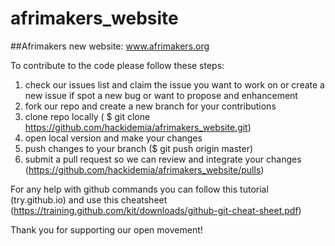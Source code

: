 # afrimakers_website
##Afrimakers new website: www.afrimakers.org

To contribute to the code please follow these steps:
1. check our issues list and claim the issue you want to work on or create a new issue if spot a new bug or want to propose and enhancement
2. fork our repo and create a new branch for your contributions 
3. clone repo locally ( $ git clone https://github.com/hackidemia/afrimakers_website.git)
4. open local version and make your changes
5. push changes to your branch ($ git push origin master)
6. submit a pull request so we can review and integrate your changes (https://github.com/hackidemia/afrimakers_website/pulls)

For any help with github commands you can follow this tutorial (try.github.io)  and use this cheatsheet (https://training.github.com/kit/downloads/github-git-cheat-sheet.pdf) 

Thank you for supporting our open movement! 
